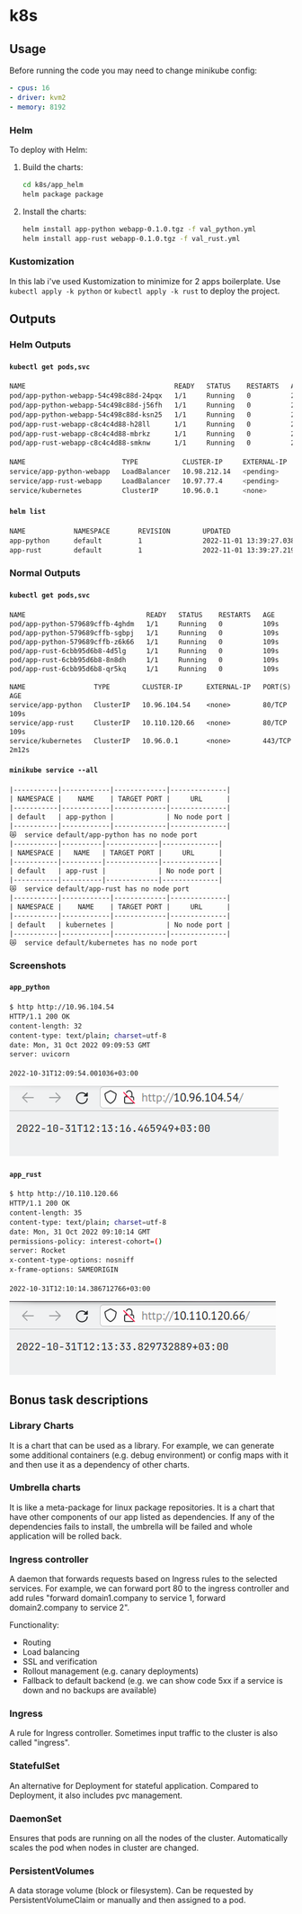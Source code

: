 # k8s

## Usage

Before running the code you may need to change minikube config:

```yaml
- cpus: 16
- driver: kvm2
- memory: 8192
```

### Helm

To deploy with Helm:

1. Build the charts:

   ```bash
   cd k8s/app_helm
   helm package package
   ```

2. Install the charts:

   ```bash
   helm install app-python webapp-0.1.0.tgz -f val_python.yml
   helm install app-rust webapp-0.1.0.tgz -f val_rust.yml
   ```

### Kustomization

In this lab i've used Kustomization to minimize for 2 apps boilerplate. Use `kubectl apply -k python` or `kubectl apply -k rust` to deploy the project.

## Outputs

### Helm Outputs

#### `kubectl get pods,svc`

```bash
NAME                                     READY   STATUS    RESTARTS   AGE
pod/app-python-webapp-54c498c88d-24pqx   1/1     Running   0          2m40s
pod/app-python-webapp-54c498c88d-j56fh   1/1     Running   0          2m40s
pod/app-python-webapp-54c498c88d-ksn25   1/1     Running   0          2m40s
pod/app-rust-webapp-c8c4c4d88-h28ll      1/1     Running   0          2m40s
pod/app-rust-webapp-c8c4c4d88-mbrkz      1/1     Running   0          2m40s
pod/app-rust-webapp-c8c4c4d88-smknw      1/1     Running   0          2m40s

NAME                        TYPE           CLUSTER-IP     EXTERNAL-IP   PORT(S)        AGE
service/app-python-webapp   LoadBalancer   10.98.212.14   <pending>     80:30952/TCP   2m40s
service/app-rust-webapp     LoadBalancer   10.97.77.4     <pending>     80:30516/TCP   2m40s
service/kubernetes          ClusterIP      10.96.0.1      <none>        443/TCP        8m38s
```

#### `helm list`

```bash
NAME            NAMESPACE       REVISION        UPDATED                                 STATUS          CHART           APP VERSION
app-python      default         1               2022-11-01 13:39:27.03822606 +0300 MSK  deployed        webapp-0.1.0    1.16.0
app-rust        default         1               2022-11-01 13:39:27.219762776 +0300 MSK deployed        webapp-0.1.0    1.16.0
```

### Normal Outputs

#### `kubectl get pods,svc`

```
NAME                              READY   STATUS    RESTARTS   AGE
pod/app-python-579689cffb-4ghdm   1/1     Running   0          109s
pod/app-python-579689cffb-sgbpj   1/1     Running   0          109s
pod/app-python-579689cffb-z6k66   1/1     Running   0          109s
pod/app-rust-6cbb95d6b8-4d5lg     1/1     Running   0          109s
pod/app-rust-6cbb95d6b8-8n8dh     1/1     Running   0          109s
pod/app-rust-6cbb95d6b8-qr5kq     1/1     Running   0          109s

NAME                 TYPE        CLUSTER-IP      EXTERNAL-IP   PORT(S)   AGE
service/app-python   ClusterIP   10.96.104.54    <none>        80/TCP    109s
service/app-rust     ClusterIP   10.110.120.66   <none>        80/TCP    109s
service/kubernetes   ClusterIP   10.96.0.1       <none>        443/TCP   2m12s
```

#### `minikube service --all`

```
|-----------|------------|-------------|--------------|
| NAMESPACE |    NAME    | TARGET PORT |     URL      |
|-----------|------------|-------------|--------------|
| default   | app-python |             | No node port |
|-----------|------------|-------------|--------------|
😿  service default/app-python has no node port
|-----------|----------|-------------|--------------|
| NAMESPACE |   NAME   | TARGET PORT |     URL      |
|-----------|----------|-------------|--------------|
| default   | app-rust |             | No node port |
|-----------|----------|-------------|--------------|
😿  service default/app-rust has no node port
|-----------|------------|-------------|--------------|
| NAMESPACE |    NAME    | TARGET PORT |     URL      |
|-----------|------------|-------------|--------------|
| default   | kubernetes |             | No node port |
|-----------|------------|-------------|--------------|
😿  service default/kubernetes has no node port
```

### Screenshots

#### `app_python`

```bash
$ http http://10.96.104.54
HTTP/1.1 200 OK
content-length: 32
content-type: text/plain; charset=utf-8
date: Mon, 31 Oct 2022 09:09:53 GMT
server: uvicorn

2022-10-31T12:09:54.001036+03:00
```

![app_python](image.png)

#### `app_rust`

```bash
$ http http://10.110.120.66
HTTP/1.1 200 OK
content-length: 35
content-type: text/plain; charset=utf-8
date: Mon, 31 Oct 2022 09:10:14 GMT
permissions-policy: interest-cohort=()
server: Rocket
x-content-type-options: nosniff
x-frame-options: SAMEORIGIN

2022-10-31T12:10:14.386712766+03:00
```

![app_rust](image-1.png)

## Bonus task descriptions

### Library Charts

It is a chart that can be used as a library. For example, we can generate some additional containers (e.g. debug environment) or config maps with it and then use it as a dependency of other charts.

### Umbrella charts

It is like a meta-package for linux package repositories. It is a chart that have other components of our app listed as dependencies. If any of the dependencies fails to install, the umbrella will be failed and whole application will be rolled back.

### Ingress controller

A daemon that forwards requests based on Ingress rules to the selected services. For example, we can forward port 80 to the ingress controller and add rules "forward domain1.company to service 1, forward domain2.company to service 2".

Functionality:

- Routing
- Load balancing
- SSL and verification
- Rollout management (e.g. canary deployments)
- Fallback to default backend (e.g. we can show code 5xx if a service is down and no backups are available)

### Ingress

A rule for Ingress controller. Sometimes input traffic to the cluster is also called "ingress".

### StatefulSet

An alternative for Deployment for stateful application. Compared to Deployment, it also includes pvc management.

### DaemonSet

Ensures that pods are running on all the nodes of the cluster. Automatically scales the pod when nodes in cluster are changed.

### PersistentVolumes

A data storage volume (block or filesystem). Can be requested by PersistentVolumeClaim or manually and then assigned to a pod.
